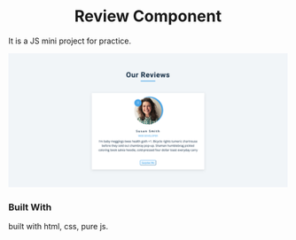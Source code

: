 <h1 align="center">Review Component</h1>

It is a JS mini project for practice.

![screenshot](images/Screenshot.png)

### Built With

built with html, css, pure js.
